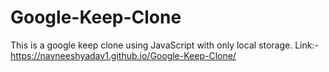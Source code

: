 # Google-Keep-Clone
This is a google keep clone using JavaScript with only local storage. 
Link:- https://navneeshyadav1.github.io/Google-Keep-Clone/

